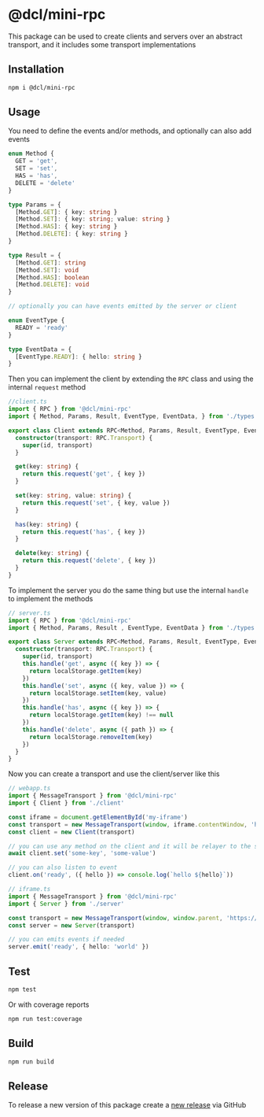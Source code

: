 # @dcl/mini-rpc

This package can be used to create clients and servers over an abstract transport, and it includes some transport implementations

## Installation

```bash
npm i @dcl/mini-rpc
```

## Usage

You need to define the events and/or methods, and optionally can also add events

```ts
enum Method {
  GET = 'get',
  SET = 'set',
  HAS = 'has',
  DELETE = 'delete'
}

type Params = {
  [Method.GET]: { key: string }
  [Method.SET]: { key: string; value: string }
  [Method.HAS]: { key: string }
  [Method.DELETE]: { key: string }
}

type Result = {
  [Method.GET]: string
  [Method.SET]: void
  [Method.HAS]: boolean
  [Method.DELETE]: void
}

// optionally you can have events emitted by the server or client

enum EventType {
  READY = 'ready'
}

type EventData = {
  [EventType.READY]: { hello: string }
}


```

Then you can implement the client by extending the `RPC` class and using the internal `request` method

```ts
//client.ts
import { RPC } from '@dcl/mini-rpc'
import { Method, Params, Result, EventType, EventData, } from './types'

export class Client extends RPC<Method, Params, Result, EventType, EventData> {
  constructor(transport: RPC.Transport) {
    super(id, transport)
  }

  get(key: string) {
    return this.request('get', { key })
  }

  set(key: string, value: string) {
    return this.request('set', { key, value })
  }

  has(key: string) {
    return this.request('has', { key })
  }

  delete(key: string) {
    return this.request('delete', { key })
  }
}
```

To implement the server you do the same thing but use the internal `handle` to implement the methods


```ts
// server.ts
import { RPC } from '@dcl/mini-rpc'
import { Method, Params, Result , EventType, EventData } from './types'

export class Server extends RPC<Method, Params, Result, EventType, EventData> {
  constructor(transport: RPC.Transport) {
    super(id, transport)
    this.handle('get', async ({ key }) => {
      return localStorage.getItem(key)
    })
    this.handle('set', async ({ key, value }) => {
      return localStorage.setItem(key, value)
    })
    this.handle('has', async ({ key }) => {
      return localStorage.getItem(key) !== null
    })
    this.handle('delete', async ({ path }) => {
      return localStorage.removeItem(key)
    })
  }
}
```

Now you can create a transport and use the client/server like this

```ts
// webapp.ts
import { MessageTransport } from '@dcl/mini-rpc'
import { Client } from './client'

const iframe = document.getElementById('my-iframe')
const transport = new MessageTransport(window, iframe.contentWindow, 'https://iframe.com')
const client = new Client(transport)

// you can use any method on the client and it will be relayer to the server, and it will resolve/reject to the result/error
await client.set('some-key', 'some-value')

// you can also listen to event
client.on('ready', ({ hello }) => console.log(`hello ${hello}`))
```

```ts
// iframe.ts
import { MessageTransport } from '@dcl/mini-rpc'
import { Server } from './server'

const transport = new MessageTransport(window, window.parent, 'https://parent.com')
const server = new Server(transport)

// you can emits events if needed
server.emit('ready', { hello: 'world' })
```

## Test

```bash
npm test
```

Or with coverage reports

```bash
npm run test:coverage
```

## Build

```bash
npm run build
```

## Release

To release a new version of this package create a [new release](https://github.com/decentraland/mini-rpc/releases) via GitHub
